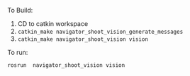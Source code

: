 To Build:
1. CD to catkin workspace
2. ```catkin_make navigator_shoot_vision_generate_messages```
3. ```catkin_make navigator_shoot_vision vision```

To run: 
```
rosrun  navigator_shoot_vision vision
```


